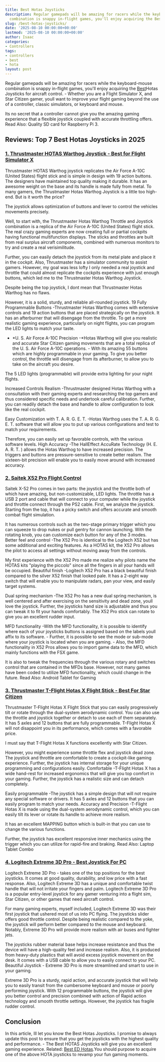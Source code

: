```yaml
---
title: Best Hotas Joysticks
description: Regular gamepads will be amazing for racers while the keyboard-mouse
  combination is snappy in-flight games, you'll enjoy acquiring the Best Hotas Joysticks...
slug: /best-hotas-joysticks/
date: '2025-08-10 00:00:00+00:00'
lastmod: '2025-08-10 00:00:00+00:00'
author: Isaac
categories:
- Controllers
tags:
- controllers
- best
- hota
layout: post
---
```

Regular gamepads will be amazing for racers while the keyboard-mouse combination is snappy in-flight games, you'll enjoy acquiring the [Best](https://pestpolicy.com/best-joystick-for-elite-dangerous/)Hotas Joysticks for aircraft control. - Whether you are a Flight Simulator X, and Star Citizen gamer, youll want to improve your flight gaming beyond the use of a controller, classic simulators, or keyboard and mouse.

Its no secret that a controller cannot give you the amazing gaming experience that a flexible joystick coupled with accurate throttling offers. Read Also: Quality SD card for Raspberry Pi 3.

##  Reviews: Top 7 Best Hotas Joysticks in 2025

###  [1. Thrustmaster HOTAS Warthog Joystick - Best for Flight Simulator X](https://www.amazon.com/dp/B00CBVHJ00/?tag=p-policy-20)

Thrustmaster HOTAS Warthog joystick replicates the Air Force A-10C (United States) flight stick and is simple in design with 19 action buttons. The designers have maintained top quality making it durable. It has an awesome weight on the base and its handle is made fully from metal. To many gamers, the Thrustmaster Hotas Warthog Joystick is a little too high-end. But is it worth the price?

The joystick allows optimization of buttons and lever to control the vehicles movements precisely.

Well, to start with, the Thrustmaster Hotas Warthog Throttle and Joystick combination is a replica of the Air Force A-10C (United States) flight stick. The real crazy gaming experts are now creating full or partial cockpits having functional multifunction displays. The sticks and throttles are built from real surplus aircraft components, combined with numerous monitors to try and create a real verisimilitude.

Further, you can easily detach the joystick from its metal plate and place it in the cockpit. Also, Thrustmaster has a simulator community to assist gamers. However, my goal was less lofty I only needed a real joystick and throttle that could almost replicate the cockpits experience with just enough buttons, which led me to the Thrustmaster Hotas Warthog Joystick.

Despite being the top joystick, I dont mean that Thrustmaster Hotas Warthog has no flaws.

However, it is a solid, sturdy, and reliable all-rounded joystick. 19 Fully Programmable Buttons -Thrustmaster Hotas Warthog comes with extensive controls and 19 action buttons that are placed strategically on the joystick. It has an afterburner that will disengage from the throttle. To get a more realistic gaming experience, particularly on night flights, you can program the LED lights to match your taste.

- *U. S. Air Force A-10C Precision -*Hotas Warthog will give you realistic and accurate Star Citizen gaming movements that are a total replica of the U. S. Air Force A-10C operations. - With its amazing 55 buttons which are highly programmable in your gaming. To give you better control, the throttle will disengage from its afterburner, to allow you to take on the aircraft you desire.

The 5 LED lights (programmable) will provide extra lighting for your night flights.

Increased Controls Realism -Thrustmaster designed Hotas Warthog with a consultation with their gaming experts and researching the top gamers and thus considered specific needs and undertook careful calibration. Further, you can readily detach the base and handle to allow configuration to look like the real cockpit.

Easy Customization with T. A. R. G. E. T. -Hotas Warthog uses the T. A. R. G. E. T. software that will allow you to put up various configurations and test to match your requirements.

Therefore, you can easily set up favorable controls, with the various software levels. High Accuracy -The HallEffect AccuRate Technology (H. E. A. R. T. ) allows the Hotas Warthog to have increased precision. The triggers and buttons are pressure-sensitive to create better realism. The sixteen-bit precision will enable you to easily move around with increased accuracy.

###  [2. Saitek X52 Pro Flight Control](https://www.amazon.com/dp/B000LQ4HTS/?tag=p-policy-20)

Saitek X-52 Pro comes in two parts: the joystick and the throttle both of which have amazing, but non-customizable, LED lights. The throttle has a USB 2 port and cable that will connect to your computer while the joystick and throttle connect through the PS2 cable. First, we analyze the joystick. Starting from the top, it has a picky switch and offers accurate and smooth combat flight simulation.

It has numerous controls such as the two-stage primary trigger which you can squeeze to drop nukes or pull gentry for cannon launching. With the rotating knob, you can customize each button for any of the 3 modes. Better feel and control -The X52 Pro is identical to the Logitech X52 but has some additional and exciting features. As a HOTAS kit, the X52 Pro allows the pilot to access all settings without moving away from the controls.

My first experience with the X52 Pro made me realize why pilots name the HOTAS kits "playing the piccolo" since all the fingers in all your hands will be occupied. Beautiful finish -Logitech X52 Pro has a black beautiful finish compared to the silver X52 finish that looked pale. It has a 2-eight way switch that will enable you to manipulate radars, pan your view, and easily target systems.

Dual spring mechanism -The X52 Pro has a new dual spring mechanism, is well centered and after exercising on the sensitivity and dead zone, youll love the joystick. Further, the joysticks hand size is adjustable and thus you can tweak it to fit your hands comfortably. The X52 Pro stick can rotate to give you an excellent rudder input.

MFD functionality -With the MFD functionality, it is possible to identify where each of your joysticks buttons is assigned based on the labels youll affix to its software. - Further, it is possible to see the mode or sub-mode where your joystick is located when you are gaming. - Also, the MFD functionality in X52 Pros allows you to import game data to the MFD, which mainly functions with the FSX game.

It is also to tweak the frequencies through the various rotary and switches control that are contained in the MFDs base. However, not many games have been coded to utilize MFD functionality, which could change in the future. Read Also: Android Tablet for Gaming

###  [3. Thrustmaster T-Flight Hotas X Flight Stick - Best For Star Citizen](https://www.amazon.com/dp/B001CXYMFS/?tag=p-policy-20)

Thrustmaster T-Flight Hotas X Flight Stick that you can easily progressively tilt or rotate through the dual-system aerodynamic control. You can also use the throttle and joystick together or detach to use each of them separately. It has 5 axles and 12 buttons that are fully programmable. T-Flight Hotas X will not disappoint you in its performance, which comes with a favorable price.

I must say that T-Flight Hotas X functions excellently with Star Citizen.

However, you might experience some throttle flex and joystick dead zone. The joystick and throttle are comfortable to create a cockpit-like gaming experience. Further, the joystick has internal storage for your unique programming and configurations easily. Comfortable -T-Flight Hotas X has a wide hand-rest for increased ergonomics that will give you top comfort in your gaming. Further, the joystick has a realistic size and can detach completely.

Easily programmable -The joystick has a simple design that will not require any special software or drivers. It has 5 axles and 12 buttons that you can easily program to match your needs. Accuracy and Precision -T-Flight Hotas X is made using the dual-system aerodynamic control, which you can easily tilt its lever or rotate its handle to achieve more realism.

It has an excellent MAPPING button which is built-in that you can use to change the various functions.

Further, the joystick has excellent responsive inner mechanics using the trigger which you can utilize for rapid-fire and braking. Read Also: Laptop Tablet Combo

###  [4. Logitech Extreme 3D Pro - Best Joystick For PC](https://www.amazon.com/dp/B00009OY9U/?tag=p-policy-20)

Logitech Extreme 3D Pro - takes one of the top positions for the best joysticks. It comes at good quality, durability, and low price with a fast response. Also, Logitech Extreme 3D has a unique and comfortable twist handle that will not irritate your fingers and palm. Logitech Extreme 3D Pro is a popular entry-level joystick for any gamer venturing into a flight sim, Star Citizen, or other games that need aircraft control.

For many gaming experts, myself included, Logitech Extreme 3D was their first joystick that ushered most of us into PC flying. The joysticks slider offers good throttle control. Despite being realistic compared to the yoke, the joystick will perform better compared to the mouse and keyboard. Notably, Extreme 3D Pro will provide more realism with air buses and fighter jets.

The joysticks rubber material base helps increase resistance and thus the device will have a high-quality feel and increase realism. Also, it is produced from heavy-duty plastics that will avoid excess joystick movement on the desk. It comes with a USB cable to allow you to easily connect to your PC. Beautiful Joystick - Extreme 3D Pro is more streamlined and smart to use in your gaming.

Extreme 3D Pro is a sturdy, rapid action, and accurate joystick that will help you to easily transit from the cumbersome keyboard and mouse or poorly performing joystick. With 12 programmable buttons, the joystick will give you better control and precision combined with action of Rapid action technology and smooth throttle settings. However, the joystick has fragile rudder control.

##  Conclusion

In this article, Ill let you know the Best Hotas Joysticks. I promise to always update this post to ensure that you get the joysticks with the highest quality and performance. - The Best HOTAS Joysticks will give you an excellent gaming experience. Related: [Best ED Hotas](https://pestpolicy.com/best-joystick-for-elite-dangerous/).You should purpose to acquire one of the above HOTA joysticks to revamp your fun gaming moments.